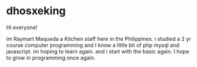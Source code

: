 # dhosxeking

Hi everyone!

im Raymart Maqueda a Kitchen staff here in the Philippines. i studied a 2 yr course computer programming and I know a little bit of php mysql and javascript. im hoping to learn again. and i start with the basic again. I hope to grow in programming once again. 

